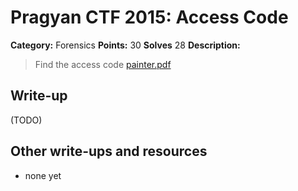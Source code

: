 # Pragyan CTF 2015: Access Code

**Category:** Forensics
**Points:** 30
**Solves** 28
**Description:**

> Find the access code
> [painter.pdf](painter.pdf)

## Write-up

(TODO)

## Other write-ups and resources

* none yet
